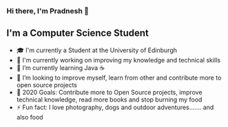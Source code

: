 ### Hi there, I'm Pradnesh 🙂


## I'm a Computer Science Student
- 🎓 I'm currently a Student at the University of Edinburgh
- 🔭 I'm currently working on improving my knowledge and technical skills
- 🌱 I’m currently learning Java ☕
- 👯 I’m looking to improve myself, learn from other and contribute more to open source projects
- 🥅 2020 Goals: Contribute more to Open Source projects, improve technical knowledge, read more books and stop burning my food
- ⚡ Fun fact: I love photography, dogs and outdoor adventures....... and also food

